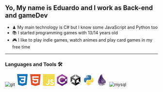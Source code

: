 

## Yo, My name is Eduardo and I work as Back-end and gameDev

- ♟ My main technology is C# but I know some JavaScript and Python too
- 📚 I started programming games with 13/14 years old
- 🎮 I like to play indie games, watch animes and play card games in my free time


---
### Languages and Tools 🛠 

<p align="left">
        <img
            src="https://www.vectorlogo.zone/logos/git-scm/git-scm-icon.svg"
            alt="git"
            width="40"
            height="40"
        />
        <img
            src="https://github.com/devicons/devicon/blob/master/icons/css3/css3-plain.svg"
            alt="css3"
            width="40"
            height="40"
        />
        <img
            src="https://github.com/devicons/devicon/blob/master/icons/html5/html5-plain.svg"
            alt="html5"
            width="40"
            height="40"
        />
        <img
            src="https://github.com/devicons/devicon/blob/master/icons/javascript/javascript-plain.svg"
            alt="javascript"
            width="40"
            height="40"
        />
        <img
            src="https://github.com/devicons/devicon/blob/master/icons/csharp/csharp-original.svg"
            alt="csharp"
            width="40"
            height="40"
        />
        <img
            src="https://github.com/devicons/devicon/blob/master/icons/unity/unity-original.svg"
            alt="Unity"
            width="40"
            height="40"
        />
        <img
            src="https://github.com/devicons/devicon/blob/master/icons/python/python-original.svg"
            alt="Python"
            width="40"
            height="40"
        />
         <img
            src="https://github.com/devicons/devicon/blob/master/icons/elixir/elixir-original.svg"
            alt="elixir"
            width="40"
            height="40"
        />
        <img
            src="https://icons-for-free.com/iconfiles/png/512/development+logo+mysql+icon-1320184807686758112.png"
            alt="mysql"
            width="40"
            height="40"
        />
    
</p>
